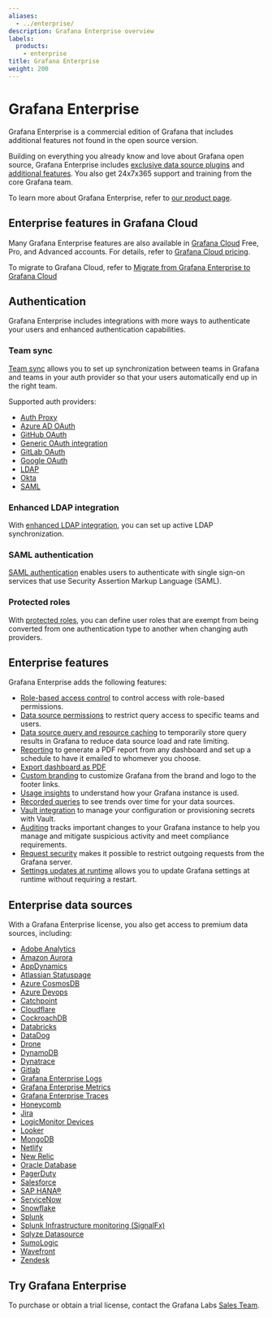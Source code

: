 ```yaml
---
aliases:
  - ../enterprise/
description: Grafana Enterprise overview
labels:
  products:
    - enterprise
title: Grafana Enterprise
weight: 200
---
```


# Grafana Enterprise

Grafana Enterprise is a commercial edition of Grafana that includes additional features not found in the open source version.

Building on everything you already know and love about Grafana open source, Grafana Enterprise includes [exclusive data source plugins](#enterprise-data-sources) and [additional features](#enterprise-features). You also get 24x7x365 support and training from the core Grafana team.

To learn more about Grafana Enterprise, refer to [our product page](/enterprise).

## Enterprise features in Grafana Cloud

Many Grafana Enterprise features are also available in [Grafana Cloud](/docs/grafana-cloud) Free, Pro, and Advanced accounts. For details, refer to [Grafana Cloud pricing](/pricing/#featuresTable).

To migrate to Grafana Cloud, refer to [Migrate from Grafana Enterprise to Grafana Cloud](/docs/grafana/<GRAFANA_VERSION>/administration/migration-guide/)

## Authentication

Grafana Enterprise includes integrations with more ways to authenticate your users and enhanced authentication capabilities.

### Team sync

[Team sync](/docs/grafana/<GRAFANA_VERSION>/setup-grafana/configure-security/configure-team-sync/) allows you to set up synchronization between teams in Grafana and teams in your auth provider so that your users automatically end up in the right team.

Supported auth providers:

- [Auth Proxy](https://grafana.com/docs/grafana/<GRAFANA_VERSION>/setup-grafana/configure-security/configure-authentication/auth-proxy#team-sync-enterprise-only)
- [Azure AD OAuth](https://grafana.com/docs/grafana/<GRAFANA_VERSION>/setup-grafana/configure-security/configure-authentication/azuread/#team-sync-enterprise-only)
- [GitHub OAuth](https://grafana.com/docs/grafana/<GRAFANA_VERSION>/setup-grafana/configure-security/configure-authentication/github/#configure-team-synchronization)
- [Generic OAuth integration](https://grafana.com/docs/grafana/<GRAFANA_VERSION>/setup-grafana/configure-security/configure-authentication/generic-oauth/#configure-team-synchronization)
- [GitLab OAuth](https://grafana.com/docs/grafana/<GRAFANA_VERSION>/setup-grafana/configure-security/configure-authentication/gitlab/#configure-team-synchronization)
- [Google OAuth](https://grafana.com/docs/grafana/<GRAFANA_VERSION>/setup-grafana/configure-security/configure-authentication/google/#configure-team-synchronization)
- [LDAP](https://grafana.com/docs/grafana/<GRAFANA_VERSION>/setup-grafana/configure-security/configure-authentication/enhanced-ldap/#ldap-group-synchronization-for-teams)
- [Okta](https://grafana.com/docs/grafana/<GRAFANA_VERSION>/setup-grafana/configure-security/configure-authentication/okta#configure-team-synchronization-enterprise-only)
- [SAML](https://grafana.com/docs/grafana/<GRAFANA_VERSION>/setup-grafana/configure-security/configure-authentication/saml#configure-team-sync)

### Enhanced LDAP integration

With [enhanced LDAP integration](/docs/grafana/<GRAFANA_VERSION>/setup-grafana/configure-security/configure-authentication/enhanced-ldap/), you can set up active LDAP synchronization.

### SAML authentication

[SAML authentication](/docs/grafana/<GRAFANA_VERSION>/setup-grafana/configure-security/configure-authentication/saml/) enables users to authenticate with single sign-on services that use Security Assertion Markup Language (SAML).

### Protected roles

With [protected roles](/docs/grafana/<GRAFANA_VERSION>/setup-grafana/configure-security/configure-authentication/#protected-roles), you can define user roles that are exempt from being converted from one authentication type to another when changing auth providers.

## Enterprise features

Grafana Enterprise adds the following features:

- [Role-based access control](https://grafana.com/docs/grafana/<GRAFANA_VERSION>/administration/roles-and-permissions/access-control/) to control access with role-based permissions.
- [Data source permissions](https://grafana.com/docs/grafana/<GRAFANA_VERSION>/administration/data-source-management/#data-source-permissions) to restrict query access to specific teams and users.
- [Data source query and resource caching](https://grafana.com/docs/grafana/<GRAFANA_VERSION>/administration/data-source-management/#query-and-resource-caching) to temporarily store query results in Grafana to reduce data source load and rate limiting.
- [Reporting](https://grafana.com/docs/grafana/<GRAFANA_VERSION>/dashboards/create-reports/) to generate a PDF report from any dashboard and set up a schedule to have it emailed to whomever you choose.
- [Export dashboard as PDF](https://grafana.com/docs/grafana/<GRAFANA_VERSION>/dashboards/share-dashboards-panels/#export-a-dashboard-as-pdf)
- [Custom branding](https://grafana.com/docs/grafana/<GRAFANA_VERSION>/setup-grafana/configure-grafana/configure-custom-branding/) to customize Grafana from the brand and logo to the footer links.
- [Usage insights](https://grafana.com/docs/grafana/<GRAFANA_VERSION>/dashboards/assess-dashboard-usage/) to understand how your Grafana instance is used.
- [Recorded queries](https://grafana.com/docs/grafana/<GRAFANA_VERSION>/administration/recorded-queries/) to see trends over time for your data sources.
- [Vault integration](https://grafana.com/docs/grafana/<GRAFANA_VERSION>/setup-grafana/configure-security/configure-database-encryption/#encrypting-your-database-with-a-key-from-a-key-management-service-kms) to manage your configuration or provisioning secrets with Vault.
- [Auditing](https://grafana.com/docs/grafana/<GRAFANA_VERSION>/setup-grafana/configure-security/audit-grafana/) tracks important changes to your Grafana instance to help you manage and mitigate suspicious activity and meet compliance requirements.
- [Request security](https://grafana.com/docs/grafana/<GRAFANA_VERSION>/setup-grafana/configure-security/configure-request-security/) makes it possible to restrict outgoing requests from the Grafana server.
- [Settings updates at runtime](https://grafana.com/docs/grafana/<GRAFANA_VERSION>/setup-grafana/configure-grafana/settings-updates-at-runtime/) allows you to update Grafana settings at runtime without requiring a restart.

## Enterprise data sources

With a Grafana Enterprise license, you also get access to premium data sources, including:

- [Adobe Analytics](/grafana/plugins/grafana-adobeanalytics-datasource)
- [Amazon Aurora](/grafana/plugins/grafana-aurora-datasource)
- [AppDynamics](/grafana/plugins/dlopes7-appdynamics-datasource)
- [Atlassian Statuspage](/grafana/plugins/grafana-atlassianstatuspage-datasource)
- [Azure CosmosDB](/grafana/plugins/grafana-azurecosmosdb-datasource)
- [Azure Devops](/grafana/plugins/grafana-azuredevops-datasource)
- [Catchpoint](/grafana/plugins/grafana-catchpoint-datasource)
- [Cloudflare](/grafana/plugins/grafana-cloudflare-datasource)
- [CockroachDB](/grafana/plugins/grafana-cockroachdb-datasource)
- [Databricks](/grafana/plugins/grafana-databricks-datasource)
- [DataDog](/grafana/plugins/grafana-datadog-datasource)
- [Drone](/grafana/plugins/grafana-drone-datasource)
- [DynamoDB](/grafana/plugins/grafana-dynamodb-datasource/)
- [Dynatrace](/grafana/plugins/grafana-dynatrace-datasource)
- [Gitlab](/grafana/plugins/grafana-gitlab-datasource)
- [Grafana Enterprise Logs](/grafana/plugins/grafana-enterprise-logs-app/)
- [Grafana Enterprise Metrics](/grafana/plugins/grafana-metrics-enterprise-app/)
- [Grafana Enterprise Traces](/grafana/plugins/grafana-enterprise-traces-app/)
- [Honeycomb](/grafana/plugins/grafana-honeycomb-datasource)
- [Jira](/grafana/plugins/grafana-jira-datasource)
- [LogicMonitor Devices](/grafana/plugins/grafana-logicmonitor-datasource/)
- [Looker](/grafana/plugins/grafana-looker-datasource/)
- [MongoDB](/grafana/plugins/grafana-mongodb-datasource)
- [Netlify](/grafana/plugins/grafana-netlify-datasource)
- [New Relic](/grafana/plugins/grafana-newrelic-datasource)
- [Oracle Database](/grafana/plugins/grafana-oracle-datasource)
- [PagerDuty](/grafana/plugins/grafana-pagerduty-datasource)
- [Salesforce](/grafana/plugins/grafana-salesforce-datasource)
- [SAP HANA®](/grafana/plugins/grafana-saphana-datasource)
- [ServiceNow](/grafana/plugins/grafana-servicenow-datasource)
- [Snowflake](/grafana/plugins/grafana-snowflake-datasource)
- [Splunk](/grafana/plugins/grafana-splunk-datasource)
- [Splunk Infrastructure monitoring (SignalFx)](/grafana/plugins/grafana-splunk-monitoring-datasource)
- [Sqlyze Datasource](/grafana/plugins/grafana-odbc-datasource)
- [SumoLogic](/grafana/plugins/grafana-sumologic-datasource)
- [Wavefront](/grafana/plugins/grafana-wavefront-datasource)
- [Zendesk](/grafana/plugins/grafana-zendesk-datasource)

## Try Grafana Enterprise

To purchase or obtain a trial license, contact the Grafana Labs [Sales Team](/contact?about=grafana-enterprise-stack).
